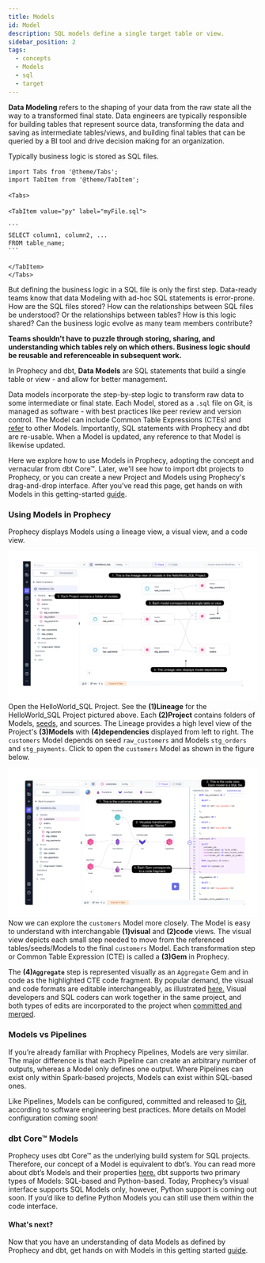 ```yaml
---
title: Models
id: Model
description: SQL models define a single target table or view.
sidebar_position: 2
tags:
  - concepts
  - Models
  - sql
  - target
---
```


**Data Modeling** refers to the shaping of your data from the raw state all the way to a transformed final state. Data engineers are typically responsible for building tables that represent source data, transforming the data and saving as intermediate tables/views, and building final tables that can be queried by a BI tool and drive decision making for an organization.

Typically business logic is stored as SQL files.

````mdx-code-block
import Tabs from '@theme/Tabs';
import TabItem from '@theme/TabItem';

<Tabs>

<TabItem value="py" label="myFile.sql">

```
SELECT column1, column2, ...
FROM table_name;
```

</TabItem>
</Tabs>

````

But defining the business logic in a SQL file is only the first step. Data-ready teams know that data Modeling with ad-hoc SQL statements is error-prone. How are the SQL files stored? How can the relationships between SQL files be understood? Or the relationships between tables? How is this logic shared? Can the business logic evolve as many team members contribute?

**Teams shouldn't have to puzzle through storing, sharing, and understanding which tables rely on which others. Business logic should be reusable and referenceable in subsequent work.**

In Prophecy and dbt, **Data Models** are SQL statements that build a single table or view - and allow for better management.

Data models incorporate the step-by-step logic to transform raw data to some intermediate or final state. Each Model, stored as a `.sql` file on Git, is managed as software - with best practices like peer review and version control. The Model can include Common Table Expressions (CTEs) and [refer](https://docs.getdbt.com/docs/build/sql-models#building-dependencies-between-models) to other Models. Importantly, SQL statements with Prophecy and dbt are re-usable. When a Model is updated, any reference to that Model is likewise updated.

Here we explore how to use Models in Prophecy, adopting the concept and vernacular from dbt Core™. Later, we'll see how to import dbt projects to Prophecy, or you can create a new Project and Models using Prophecy's drag-and-drop interface. After you've read this page, get hands on with Models in this getting-started [guide](/docs/getting-started/getting-started-with-low-code-sql.md#44-Develop-your-first-model).

### Using Models in Prophecy

Prophecy displays Models using a lineage view, a visual view, and a code view.

![lineage-view](./img/models/lineage-view.png)
Open the HelloWorld_SQL Project. See the **(1)Lineage** for the HelloWorld_SQL Project pictured above. Each **(2)Project** contains folders of Models, [seeds](/docs/getting-started/getting-started-with-low-code-sql.md#431-create-seeds), and sources. The Lineage provides a high level view of the Project's **(3)Models** with **(4)dependencies** displayed from left to right. The `customers` Model depends on seed `raw_customers` and Models `stg_orders` and `stg_payments`. Click to open the `customers` Model as shown in the figure below.

![model-view](./img/models/model-view.png)
Now we can explore the `customers` Model more closely. The Model is easy to understand with interchangable **(1)visual** and **(2)code** views. The visual view depicts each small step needed to move from the referenced tables/seeds/Models to the final `customers` Model. Each transformation step or Common Table Expression (CTE) is called a **(3)Gem** in Prophecy.

The **(4)`Aggregate`** step is represented visually as an `Aggregate` Gem and in code as the highlighted CTE code fragment. By popular demand, the visual and code formats are editable interchangeably, as illustrated [here.](/docs/SQL/index.md) Visual developers and SQL coders can work together in the same project, and both types of edits are incorporated to the project when [committed and merged](/docs/metadata/git.md#how-to-commit-changes).

### Models vs Pipelines

If you’re already familiar with Prophecy Pipelines, Models are very similar. The major difference is that each Pipeline can create an arbitrary number of outputs, whereas a Model only defines one output. Where Pipelines can exist only within Spark-based projects, Models can exist within SQL-based ones.

Like Pipelines, Models can be configured, committed and released to [Git](/docs/metadata/git.md), according to software engineering best practices. More details on Model configuration coming soon!

### dbt Core™ Models

Prophecy uses dbt Core™ as the underlying build system for SQL projects. Therefore, our concept of a Model is equivalent to dbt’s. You can read more about dbt’s Models and their properties [here.](https://docs.getdbt.com/docs/build/models) dbt supports two primary types of Models: SQL-based and Python-based. Today, Prophecy’s visual interface supports SQL Models only, however, Python support is coming out soon. If you’d like to define Python Models you can still use them within the code interface.

#### What's next?

Now that you have an understanding of data Models as defined by Prophecy and dbt, get hands on with Models in this getting started [guide](/docs/getting-started/getting-started-with-low-code-sql.md#44-develop-your-first-model).

